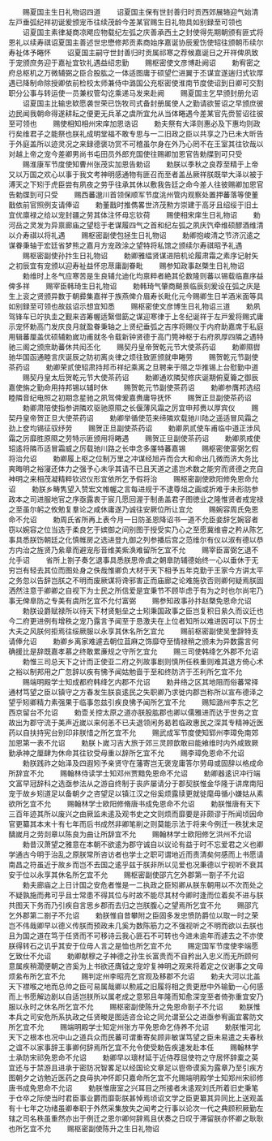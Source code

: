 <!-- { "loadSidebar": true } -->
　　赐夏国主生日礼物诏四道
　　诏夏国主保有世封善归时贡西郊展辂迎气始清左戸垂弧纪祥初诞爰颁宠币往续茂龄今差某官赐生日礼物具如别録至可领也
　　诏夏国主素律凝商凉飔应物载纪左弧之庆善承西土之封使得先期朝颁有匪式将恩礼以续寿祺诏夏国主善述世忠懋修邦贡素商始序嘉诞协辰爰饬使轺往颁朝币续尔寿祉体予睠怀
　　诏夏国主嗣守世封善归时贡属祁寒之荐候嘉诞日之开祥俾夙致于宠颁庶务迎于嘉祉宜钦礼遇益绍忠勤
　　赐枢密使文彦博赴阙诏
　　勅宥密之府总枢机之万微辅弼之臣合股肱之一体适图庸于硕望伫进翼于丕谋宜遂遄归式钦厚遇已降制命除授卿依前检校太师兼侍中潞国公充枢密使淮南节度使诏到日卿可交割职分公事与转运使一员兼权管勾讫乘递马发来赴阙
　　赐夏国主乞早颁封册允诏
　　诏夏国主比输忠欵愿袭世荣已饬牧司式备封册属使人之勤请欲誓诏之早颁庶彼边民闻我朝命得遂耕耘之便更无兵革之虞所宜允从当体睠遇今差某官先赍誓诏往彼至可领也
　　赐使相知相州宋庠加恩诰诏
　　勅夫祭有大泽则惠必及下惠均则政行矣维君子之能祭也朕礼成明堂福不敢专思与一二旧政之臣以共享之乃已未大昕告于外庭盖所以迹灵况之来録德褒功赏不可稽虽尔身在外乃心罔不在王室其往钦哉以对越上帝之宠今差卿男尚书屯田员外郎充国使往赐卿加恩官告勅牒到可只受
　　赐淮康军节度使知曹州张茂实加恩告勅诏
　　勅朕以季秋之良荐至精于上帝又以万国之欢心以事于我文考神明感通物有匪召而至者盖丛厥祥朕既举大泽以被于溥天之下矧于虎臣尝有夙夜之劳乎往承其休以敷我告廷之命今差人往彼赐卿加恩官告勅牒到可只受
　　赐西蕃邈川首领保顺军节度洮州管内观察处置押蕃落等使董戬依前官照例支请俸诏
　　勅董戬时推儁畧世济茂勲方崇建于高牙且绍绥于旧土宜优廪禄之给以宠封疆之劳其体注怀毋忘钦荷
　　赐使相宋庠生日礼物诏
　　勅河岳之灵发为异禀廊庙之望稔于老谋履四气之首和纪左弧之夙庆饩牵维硕醪酒维清以介寿祺以将礼遇
　　赐枢密副使包拯生日礼物诏
　　勅卿抱峻清之节济沉逺之谋眷秉轴于宏廷省梦熊之嘉月方宠政涂之望特将私馆之颁续尔寿祺昭予礼遇
　　赐枢密副使孙抃生日礼物诏
　　勅卿雅緼贤谋进陪机论履肃霜之素序记射矢之初辰宜有宠颁以迎寿祉益怀忠荩庸副眷毗
　　赐参知政事赵槩生日礼物诏
　　勅维时上冬气应寒苦是生良辅允迪化均禀粹者絶其伦数隆则蕃以锡载临嘉序益俾多祥
　　赐宰臣韩琦生日礼物诏
　　勅韩琦气肇商飇景临辰刻爰设在弧之庆是生上衮之贤颁异数于朝彛集嘉祥于族燕俾介眉寿长毗化元今赐卿生日羊酒米面等具如别録至可领也故兹诏示想宜知悉
　　赐枢密使文彦博生日礼物诏三道
　　勅夙驾锋车已竚执圭之觐来咨筹幄适繄借筯之谋迎寒律于上冬纪诞祥于左戸爰将赐式庸示宠怀勅高门发庆良月就盈眷秉轴之上贤纪垂弧之吉序将赐仪于内府助嘉席于私庭用辑蕃厘盖优硕辅勅嵗功甫就冬令载新钟贤德于高门筦神枢于右府夙厚四隣之遇特驰三阁之颁庶助蕃休共闳丕化
　　赐契丹皇帝贺乾元节大使茶药诏
　　勅卿隰辔驰华国函通睦言庆诞辰之防初离炎律之烦往致匪颁就申睠劳
　　赐贺乾元节副使茶药诏
　　勅卿荣贰使轺肃持邦币祥纪乘离之旦聘来于隰之华推锡上台慰勤中道
　　赐契丹皇太后贺乾元节大使茶药诏
　　勅卿通欢隣契修庆诞期俯夏籥之御辰嘉使旃之勤命用持邦锡以辅时休
　　赐贺乾元节副使茶药诏
　　勅卿参膺邦选绍睦隣音纪电照之初期念星驰之夙驾俾爰嘉赉庸导抚怀
　　赐贺正旦副使茶药诏
　　勅卿肃陪使指参讲隣欢驱驰原隰之长偃薄风霜之厉宜申邦赉以厚宾仪
　　赐契丹皇帝贺正旦大使茶药诏
　　勅卿举循使范来缔隣欢载驰川陆之遥适冒风霜之劲上奁均锡征驭纾劳
　　赐贺正旦副使茶药诏
　　勅卿夙贰使车甫临中道正涉风霜之厉靡胜原隰之劳特示匪颁用将睠遇
　　赐贺正旦副使茶药诏
　　勅卿夙戒使轺逺将隣币适冒霜威之厉载驰川路之长申念多厪特蕃嘉锡
　　赐枢密使富弼乞假将治允诏
　　勅卿履上枢之位制万里之冲谋经旭卉而合大和命出几微而济大务比爽晦明之裕寖还体力之强予心未孚其请不已且天道之逺岂术数之能穷而贤德之充自神明之来相茂凝精粹钦迟仪形宜依所乞予假将治
　　赐枢密副使欧阳修免恩命允诏
　　勅朕乡畴隽望入赞宏文帷幄之言每进规于不逮尊俎之画或折难于未形防参政本之司进服地官之序亟露衷于宸几愿回渥于制圅盖君子图徳业之隆惟贤者戒宠禄之至虽尔躬之攸勉复羣论之咸休庸遂乃诚往安厥位所让宜允
　　赐婉容周氏免恩命不允诏
　　勅周氏省所再上表今月一日防圣恩降诏书一道不允臣妾辞乞婉容者窃以婉容之位当选于柔良乞于嫔御之间别图于授受实乃心之至愿冀维睿之矜从陈乞事具悉朕饬朝廷之化慎帷房之选进登九御之列参播后宫之范维尔有仪以淑有德以恭方内治之旌贤乃絫章而避宠彤音维美紫涣难留所乞宜不允
　　赐宰臣富弼乞退不允手诏
　　省所上劄子奏乞退事具悉朕思帝虞之朝臯防辅德始终一心以垂休于无穷岂有轻去其位而图处身之佚哉惟卿负大材于天下相予五年克勤于王家今方讲太平之务忽以告辞岂朕之不明而废厥谋将谗邪害正而庙廊之论难施欤否则卿何疑焉朕固洒然注意于卿卿之自视下为士民之所信爱是宜秉节不顾毕虑于有为之时也尔尚宅乃事无俾臯防之专美有虞所乞宜不允付富弼
　　赐参知政事孙抃赵槩免恩命允诏
　　勅朕设爵赋禄所以待天下材贤魁垒之士矧秉国政事之臣岂复积日絫久而议迁也今二府更进例有增秩之宠乃露言予闻至于恳激夫在上位者知所以难进因可以下厉士大夫之风朕何拒焉往绥厥服以永享其休名所乞宜允
　　赐前枢密副使吴奎辞特支请俸允诏
　　勅卿乡离家难遽去朝位苴麻之饰靡夺至情禄稍之颁未为异数露言何确援比是辞既嘉孝慕之终敢累亷规之守所乞宜允
　　赐三司使韩绛乞外郡不允诏
　　勅惟三司总天下之计而正使亚二府之列故事剧则慎所任秩重则难其退方倚心术之裕以制邦用之广忽辞以疾有怫予闻姑勉啬于至和终防济于丕利所乞宜不允
　　赐端明殿学士知成都府韩绛乞内郡不允诏
　　勅井络之区其地阻而俗蕃常择通材笃望之臣以镇守之方春发生朕哀逺民之失职卿乃求徙内郡岂称所以宣布德泽之望乎矧卿精力素强果于临事忽兹引疾良怫予闻所乞宜不允
　　赐知潞州李东之乞西京留台不允诏
　　勅壶关控太原之道亦朕股肱郡也卿以儒雅进而达于世务之宜故出为郡守流于美声近嵗以来何恙不已夫退领闲务曷若临政惠民之深其专精神近医药以自扶持宪台别印非朕惜之所乞宜不允
　　赐武成军节度使知郓州李璋免南郊加恩第一表不允诏
　　勅朕卜嵗习吉大旅于郊三灵顾歆敢曰能飨维时内外咸致厥勤承神之厘肆为休命其往钦受毋重以辞所乞宜不允
　　赐李璋免恩命不允诏
　　勅朕践祚之始泽及四遐矧予亲贤守在藩寄岂无褒宠庸答尔劳毋或固辞以格成命所辞宜不允
　　赐翰林侍读学士知邓州贾黯免恩命不允诏
　　勅卿器逺识冲行端文富早冠辞科之选亟参法从之游自终制于丧庐屡请分于郡契朕惟金华隆于讲席南阳宠于故乡矧道足以备朝夕之咨望足以镇江汉之俗奚烦露牍更就徙麾毋循小嫌姑从素欲所乞宜不允
　　赐翰林学士欧阳修脩唐书成免恩命不允诏
　　勅朕惟唐有天下三百年迹其所以废兴之由厥监未逺及观书史之文则烦而靡要是非颇谬于所闻顷因命官更纂其本末十有七年而后书成然非卿笔削之则莫能示法于将来今例迁一秩犹未足醻嵗月之劳剡章以陈良为曲让所辞宜不允
　　赐翰林学士欧阳修乞洪州不允诏
　　勅昔汉萧望之雅意在本朝不欲逺为郡守诚自以议论有益于时不忘爱君之义也卿学通古今明于治乱之原朕常所咨访者也学士之职可谓地近而责清矣何感而上书愿请南昌之符虽近于故乡而岂不去国之逺乎兹于朕非所以见爱也况秉德以宁视听不衰其安于位以永享其休名所乞宜不允
　　赐枢密副使邵亢乞外郡第一劄子不允诏
　　勅夫廊庙之上日计国之安危者惟是一二执政之臣矧卿从朕东朝用以不次而处之不疑孰施而弗可乎且士常患不得其位与时故不能尽其材今卿时逢而位着矣不进与朕共图天下务而乃引疾自言思乡郡而去归之岂朕腹心之望焉所乞宜不允
　　赐邵亢乞外郡第二劄子不允诏
　　勅朕惟自昔攀附之臣固多发忠愤防爵位以取一时之荣岂不伟哉卿早以德义传朕而预政未几奚为数陈筋力之不强视听之不明而欲以去朕也且为国之道在笃于任贤而不可移诗云我心匪石不可转也今进未逾年而遽去之不亦使朕得转石之讥乎其安于位毋人言之是恤也所乞宜不允
　　赐定国军节度使李端愿乞致仕不允诏
　　勅卿献穆之子神德之孙生长富贵而不自矜出入忠义而无所顾何意属疾稍濶便朝之咨奚为上书欲还膺钺之宠竚复神明之观来将着定之仪谢事之文毋烦絫布所乞宜不允
　　赐判定州李昭亮乞宫观及移郡不允诏
　　勅夫大河以北盖天下襟喉之地而总帅之臣可易属哉卿以勲戚之旧履将相之贵更厯中外输勤一心何感而上书愿解边剧以自适岂朕所以属老成之意邪且年隆而知愈深宠至者倚弥重宜安乃服以永时之休名所乞宜不允
　　赐枢密副使陈升之免恩命劄子不允诏
　　勅朕惟本兵之司安危所系执政之任贤畯是图适咨佥论之同允谓至公之进亟参宥画宜畧防文所乞宜不允
　　赐端明殿学士知定州张方平免恩命乞侍养不允诏
　　勅朕惟河北天下之根本也况中山之道兵众而民蕃可谓重寄矣顾非敏谋笃望之臣未易遣之夫春秋之谊不以家事辞王事卿何辞焉所乞宜不允令使受勅告疾速发赴本任
　　赐翰林学士承防宋祁免恩命不允诏
　　勅卿早以瓌材延于近侍荐屈使符之守居怀辞槖之英宜还与于禁游且进承于密防况智畧足以经国论文章足以鬯帝谟奚为露章乃至引疾方图朝夕之访勉近医药之良毋执冲怀即只嘉命所乞宜不允赐端明殿学士知郑州宋祁修唐书成免恩命不允诏
　　勅朕惟唐室之兴耳目之所接者未逺观刘氏所着旧史秉笔于仓卒之际使当时君臣事业欝而靡彰朕甚悼焉顷诏文学之臣更纂其异同比上送观盖有十七年之功绪虽卿奉职于外然采集放失之闻考之行事以论次一代之典顾积厥勤左辖之司名秩虽重然亦出于例迁之恩尔卿何辞焉且伏奏之日叹于滞留朕亦怀卿之耿耿也所乞宜不允
　　赐枢密副使陈升之生日礼物诏
